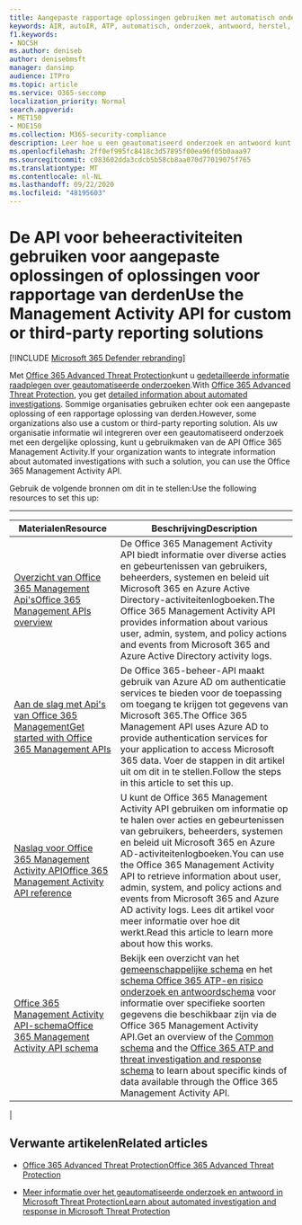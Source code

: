 ```yaml
---
title: Aangepaste rapportage oplossingen gebruiken met automatisch onderzoek en antwoord
keywords: AIR, autoIR, ATP, automatisch, onderzoek, antwoord, herstel, bedreiging, Geavanceerd, bedreiging, bescherming
f1.keywords:
- NOCSH
ms.author: deniseb
author: denisebmsft
manager: dansimp
audience: ITPro
ms.topic: article
ms.service: O365-seccomp
localization_priority: Normal
search.appverid:
- MET150
- MOE150
ms.collection: M365-security-compliance
description: Leer hoe u een geautomatiseerd onderzoek en antwoord kunt integreren met een aangepaste oplossing of een rapportage oplossing van derden.
ms.openlocfilehash: 2ff0ef995fc8418c3d57895f00ea96f05b0aaa97
ms.sourcegitcommit: c083602dda3cdcb5b58cb8aa070d77019075f765
ms.translationtype: MT
ms.contentlocale: nl-NL
ms.lasthandoff: 09/22/2020
ms.locfileid: "48195603"
---
```

# <a name="use-the-management-activity-api-for-custom-or-third-party-reporting-solutions"></a><span data-ttu-id="d2f3a-104">De API voor beheeractiviteiten gebruiken voor aangepaste oplossingen of oplossingen voor rapportage van derden</span><span class="sxs-lookup"><span data-stu-id="d2f3a-104">Use the Management Activity API for custom or third-party reporting solutions</span></span>

[!INCLUDE [Microsoft 365 Defender rebranding](../includes/microsoft-defender-for-office.md)]


<span data-ttu-id="d2f3a-105">Met [Office 365 Advanced Threat Protection](https://docs.microsoft.com/microsoft-365/security/office-365-security/office-365-atp)kunt u [gedetailleerde informatie raadplegen over geautomatiseerde onderzoeken](air-view-investigation-results.md).</span><span class="sxs-lookup"><span data-stu-id="d2f3a-105">With [Office 365 Advanced Threat Protection](https://docs.microsoft.com/microsoft-365/security/office-365-security/office-365-atp), you get [detailed information about automated investigations](air-view-investigation-results.md).</span></span> <span data-ttu-id="d2f3a-106">Sommige organisaties gebruiken echter ook een aangepaste oplossing of een rapportage oplossing van derden.</span><span class="sxs-lookup"><span data-stu-id="d2f3a-106">However, some organizations also use a custom or third-party reporting solution.</span></span> <span data-ttu-id="d2f3a-107">Als uw organisatie informatie wil integreren over een geautomatiseerd onderzoek met een dergelijke oplossing, kunt u gebruikmaken van de API Office 365 Management Activity.</span><span class="sxs-lookup"><span data-stu-id="d2f3a-107">If your organization wants to integrate information about automated investigations with such a solution, you can use the Office 365 Management Activity API.</span></span>

<span data-ttu-id="d2f3a-108">Gebruik de volgende bronnen om dit in te stellen:</span><span class="sxs-lookup"><span data-stu-id="d2f3a-108">Use the following resources to set this up:</span></span>

****

|<span data-ttu-id="d2f3a-109">Materialen</span><span class="sxs-lookup"><span data-stu-id="d2f3a-109">Resource</span></span>|<span data-ttu-id="d2f3a-110">Beschrijving</span><span class="sxs-lookup"><span data-stu-id="d2f3a-110">Description</span></span>|
|---|---|
|[<span data-ttu-id="d2f3a-111">Overzicht van Office 365 Management Api's</span><span class="sxs-lookup"><span data-stu-id="d2f3a-111">Office 365 Management APIs overview</span></span>](https://docs.microsoft.com/office/office-365-management-api/office-365-management-apis-overview)|<span data-ttu-id="d2f3a-112">De Office 365 Management Activity API biedt informatie over diverse acties en gebeurtenissen van gebruikers, beheerders, systemen en beleid uit Microsoft 365 en Azure Active Directory-activiteitenlogboeken.</span><span class="sxs-lookup"><span data-stu-id="d2f3a-112">The Office 365 Management Activity API provides information about various user, admin, system, and policy actions and events from Microsoft 365 and Azure Active Directory activity logs.</span></span>|
|[<span data-ttu-id="d2f3a-113">Aan de slag met Api's van Office 365 Management</span><span class="sxs-lookup"><span data-stu-id="d2f3a-113">Get started with Office 365 Management APIs</span></span>](https://docs.microsoft.com/office/office-365-management-api/get-started-with-office-365-management-apis)|<span data-ttu-id="d2f3a-114">De Office 365-beheer-API maakt gebruik van Azure AD om authenticatie services te bieden voor de toepassing om toegang te krijgen tot gegevens van Microsoft 365.</span><span class="sxs-lookup"><span data-stu-id="d2f3a-114">The Office 365 Management API uses Azure AD to provide authentication services for your application to access Microsoft 365 data.</span></span> <span data-ttu-id="d2f3a-115">Voer de stappen in dit artikel uit om dit in te stellen.</span><span class="sxs-lookup"><span data-stu-id="d2f3a-115">Follow the steps in this article to set this up.</span></span>|
|[<span data-ttu-id="d2f3a-116">Naslag voor Office 365 Management Activity API</span><span class="sxs-lookup"><span data-stu-id="d2f3a-116">Office 365 Management Activity API reference</span></span>](https://docs.microsoft.com/office/office-365-management-api/office-365-management-activity-api-reference)|<span data-ttu-id="d2f3a-117">U kunt de Office 365 Management Activity API gebruiken om informatie op te halen over acties en gebeurtenissen van gebruikers, beheerders, systemen en beleid uit Microsoft 365 en Azure AD-activiteitenlogboeken.</span><span class="sxs-lookup"><span data-stu-id="d2f3a-117">You can use the Office 365 Management Activity API to retrieve information about user, admin, system, and policy actions and events from Microsoft 365 and Azure AD activity logs.</span></span> <span data-ttu-id="d2f3a-118">Lees dit artikel voor meer informatie over hoe dit werkt.</span><span class="sxs-lookup"><span data-stu-id="d2f3a-118">Read this article to learn more about how this works.</span></span>|
|[<span data-ttu-id="d2f3a-119">Office 365 Management Activity API-schema</span><span class="sxs-lookup"><span data-stu-id="d2f3a-119">Office 365 Management Activity API schema</span></span>](https://docs.microsoft.com/office/office-365-management-api/office-365-management-activity-api-schema)|<span data-ttu-id="d2f3a-120">Bekijk een overzicht van het [gemeenschappelijke schema](https://docs.microsoft.com/office/office-365-management-api/office-365-management-activity-api-schema#common-schema) en het [schema Office 365 ATP-en risico onderzoek en antwoordschema](https://docs.microsoft.com/office/office-365-management-api/office-365-management-activity-api-schema#office-365-advanced-threat-protection-and-threat-investigation-and-response-schema) voor informatie over specifieke soorten gegevens die beschikbaar zijn via de Office 365 Management Activity API.</span><span class="sxs-lookup"><span data-stu-id="d2f3a-120">Get an overview of the [Common schema](https://docs.microsoft.com/office/office-365-management-api/office-365-management-activity-api-schema#common-schema) and the [Office 365 ATP and threat investigation and response schema](https://docs.microsoft.com/office/office-365-management-api/office-365-management-activity-api-schema#office-365-advanced-threat-protection-and-threat-investigation-and-response-schema) to learn about specific kinds of data available through the Office 365 Management Activity API.</span></span>|
|

## <a name="related-articles"></a><span data-ttu-id="d2f3a-121">Verwante artikelen</span><span class="sxs-lookup"><span data-stu-id="d2f3a-121">Related articles</span></span>

- [<span data-ttu-id="d2f3a-122">Office 365 Advanced Threat Protection</span><span class="sxs-lookup"><span data-stu-id="d2f3a-122">Office 365 Advanced Threat Protection</span></span>](office-365-atp.md)

- [<span data-ttu-id="d2f3a-123">Meer informatie over het geautomatiseerde onderzoek en antwoord in Microsoft Threat Protection</span><span class="sxs-lookup"><span data-stu-id="d2f3a-123">Learn about automated investigation and response in Microsoft Threat Protection</span></span>](https://docs.microsoft.com/microsoft-365/security/mtp/mtp-autoir)
